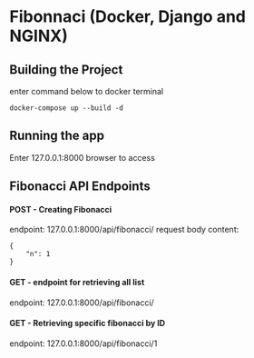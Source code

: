# Fibonnaci (Docker, Django and NGINX)

## Building the Project
enter command below to docker terminal
```
docker-compose up --build -d
```

## Running the app 
Enter 127.0.0.1:8000 browser to access

## Fibonacci API Endpoints
#### POST - Creating Fibonacci
endpoint: 127.0.0.1:8000/api/fibonacci/
request body content:

```
{
    "n": 1
}
```

#### GET - endpoint for retrieving all list
endpoint: 127.0.0.1:8000/api/fibonacci/

#### GET - Retrieving specific fibonacci by ID
endpoint: 127.0.0.1:8000/api/fibonacci/1